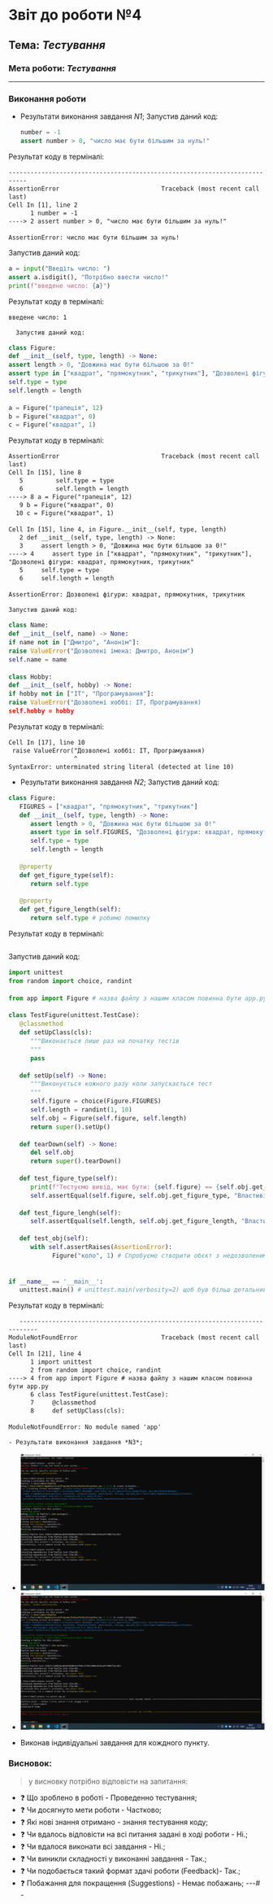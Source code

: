 # Звіт до роботи №4
## Тема: _Тестування_
### Мета роботи: _Тестування_
---
### Виконання роботи

- Результати виконання завдання *N1*;
Запустив даний код:
   ```python
   number = -1
   assert number > 0, "число має бути більшим за нуль!"
   ```
Результат коду в терміналі:
   ```
   ---------------------------------------------------------------------------
   AssertionError                            Traceback (most recent call last)
   Cell In [1], line 2
         1 number = -1
   ----> 2 assert number > 0, "число має бути більшим за нуль!"

   AssertionError: число має бути більшим за нуль!
   ```
   Запустив даний код:
   ```python
   a = input("Введіть число: ")
   assert a.isdigit(), "Потрібно ввести число!"
   print(f"введене число: {a}")
   ```
Результат коду в терміналі:
   ```
   введене число: 1
   ```
      Запустив даний код:
   ```python
   class Figure:
   def __init__(self, type, length) -> None:
   assert length > 0, "Довжина має бути більшою за 0!"
   assert type in ["квадрат", "прямокутник", "трикутник"], "Дозволені фігури: квадрат, прямокутник, трикутник"
   self.type = type
   self.length = length

   a = Figure("трапеція", 12)
   b = Figure("квадрат", 0)
   c = Figure("квадрат", 1)
   ```
Результат коду в терміналі:
   ```
   AssertionError                            Traceback (most recent call last)
Cell In [15], line 8
      5         self.type = type
      6         self.length = length
----> 8 a = Figure("трапеція", 12)
      9 b = Figure("квадрат", 0)
     10 c = Figure("квадрат", 1)

Cell In [15], line 4, in Figure.__init__(self, type, length)
      2 def __init__(self, type, length) -> None:
      3     assert length > 0, "Довжина має бути більшою за 0!"
----> 4     assert type in ["квадрат", "прямокутник", "трикутник"], "Дозволені фігури: квадрат, прямокутник, трикутник"
      5     self.type = type
      6     self.length = length

AssertionError: Дозволені фігури: квадрат, прямокутник, трикутник
   ```
    Запустив даний код:
   ```python
   class Name:
   def __init__(self, name) -> None:
   if name not in ["Дмитро", "Анонім"]:
   raise ValueError("Дозволені імена: Дмитро, Анонім")
   self.name = name

   class Hobby:
   def __init__(self, hobby) -> None:
   if hobby not in ["IT", "Програмування"]:
   raise ValueError("Дозволені хоббі: IT, Програмування)
   self.hobby = hobby
   ```
Результат коду в терміналі:
   ```
   Cell In [17], line 10
    raise ValueError("Дозволені хоббі: IT, Програмування)
                     ^
   SyntaxError: unterminated string literal (detected at line 10)
   ```
   - Результати виконання завдання *N2*;
Запустив даний код:
   ```python
   class Figure:
      FIGURES = ["квадрат", "прямокутник", "трикутник"]
      def __init__(self, type, length) -> None:
         assert length > 0, "Довжина має бути більшою за 0!"
         assert type in self.FIGURES, "Дозволені фігури: квадрат, прямокутник, трикутник"
         self.type = type
         self.length = length

      @property
      def get_figure_type(self):
         return self.type

      @property
      def get_figure_length(self):
         return self.type # робимо помилку
   ```
Результат коду в терміналі:
   ```

   ```
   Запустив даний код:
   ```python
   import unittest
   from random import choice, randint

   from app import Figure # назва файлу з нашим класом повинна бути app.py

   class TestFigure(unittest.TestCase):
      @classmethod
      def setUpClass(cls):
         """Виконається лише раз на початку тестів
         """
         pass
      
      def setUp(self) -> None:
         """Виконується кожного разу коли запускається тест
         """
         self.figure = choice(Figure.FIGURES)
         self.length = randint(1, 10)
         self.obj = Figure(self.figure, self.length)
         return super().setUp()

      def tearDown(self) -> None:
         del self.obj
         return super().tearDown()

      def test_figure_type(self):
         print(f"Тестуємо вивід, має бути: {self.figure} == {self.obj.get_figure_type}")
         self.assertEqual(self.figure, self.obj.get_figure_type, "Властивість get_figure_type повертає непривильну фігуру!")

      def test_figure_lengh(self):
         self.assertEqual(self.length, self.obj.get_figure_length, "Властивість get_figure_length повертає непривильну довжину!")
      
      def test_obj(self):
         with self.assertRaises(AssertionError):
               Figure("коло", 1) # Спробуємо створити обєкт з недозволеними параметрими, в нас має бути помилка AssertionError


   if __name__ == '__main__':
      unittest.main() # unittest.main(verbosity=2) щоб був більш детальний вивід
   ```
Результат коду в терміналі:
   ```
      ---------------------------------------------------------------------------
   ModuleNotFoundError                       Traceback (most recent call last)
   Cell In [21], line 4
         1 import unittest
         2 from random import choice, randint
   ----> 4 from app import Figure # назва файлу з нашим класом повинна бути app.py
         6 class TestFigure(unittest.TestCase):
         7     @classmethod
         8     def setUpClass(cls):

   ModuleNotFoundError: No module named 'app'
   ```
    - Результати виконання завдання *N3*;
- ![5laba1](https://github.com/DmytroHimzaITCollege/4_laba_4/blob/main/%D0%AE%D0%BD%D1%96%D1%82%20%D1%82%D0%B5%D1%81%D1%82%D0%B8%20%D0%B7%20%D0%B2%D0%B8%D0%BA%D0%BE%D1%80%D0%B8%D1%81%D1%82%D0%B0%D0%BD%D0%BD%D1%8F%20%D0%B1%D1%96%D0%B1%D0%BB%D1%96%D0%BE%D1%82%D0%B5%D0%BA%D0%B8%20PyTest%201.png?raw=true)
- ![5laba1](https://github.com/DmytroHimzaITCollege/4_laba_4/blob/main/%D0%AE%D0%BD%D1%96%D1%82%20%D1%82%D0%B5%D1%81%D1%82%D0%B8%20%D0%B7%20%D0%B2%D0%B8%D0%BA%D0%BE%D1%80%D0%B8%D1%81%D1%82%D0%B0%D0%BD%D0%BD%D1%8F%20%D0%B1%D1%96%D0%B1%D0%BB%D1%96%D0%BE%D1%82%D0%B5%D0%BA%D0%B8%20PyTest%202.png?raw=true)

+ Виконав індивідуальні завдання для кождного пункту.
### Висновок: 
> у висновку потрібно відповісти на запитання:
- :question: Що зроблено в роботі - Проведенно тестування;
- :question: Чи досягнуто мети роботи - Частково;
- :question: Які нові знання отримано - знання тестування коду;
- :question: Чи вдалось відповісти на всі питання задані в ході роботи - Ні.;
- :question: Чи вдалося виконати всі завдання - Ні.;
- :question: Чи виникли складності у виконанні завдання - Так.;
- :question: Чи подобається такий формат здачі роботи (Feedback)- Так.;
- :question: Побажання для покращення (Suggestions) - Немає побажань;
---# -
